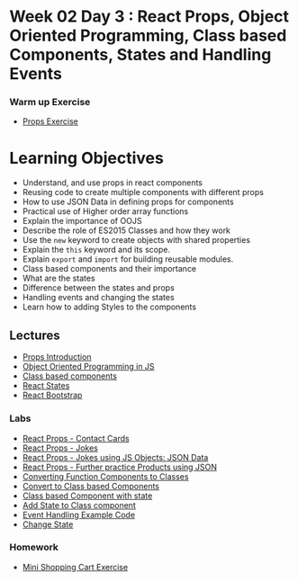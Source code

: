 
# Week 02 Day 3 : React Props, Object Oriented Programming, Class based Components, States and Handling Events


### Warm up Exercise
* [Props Exercise](Day03Warmup.md)
  
# Learning Objectives

  - Understand, and use props in react components
  - Reusing code to create multiple components with different props
  - How to use JSON Data in defining props for components
  - Practical use of Higher order array functions
  - Explain the importance of OOJS 
  - Describe the role of ES2015 Classes and how they work 
  - Use the `new` keyword to create objects with shared properties
  - Explain the `this` keyword and its scope.
  - Explain `export` and `import` for building reusable modules.
  - Class based components and their importance
  - What are the states
  - Difference between the states and props
  - Handling events and changing the states
  - Learn how to adding Styles to the components 
  
## Lectures 
* [Props Introduction](Props.md)
* [Object Oriented Programming in JS](Classes.md)
* [Class based components](classComponents.md)
* [React States](react-state)
* [React Bootstrap](https://react-bootstrap.github.io/) 
### Labs
* [React Props - Contact Cards](Labs/ContactCards)
* [React Props - Jokes](Labs/Jokes) 
* [React Props - Jokes using JS Objects: JSON Data](Labs/JokesUsingJSONData)
* [React Props - Further practice Products using JSON](Labs/ProductsJSONData)
* [Converting Function Components to Classes](Labs/ClassesPractice)
* [Convert to Class based Components](Lab/ClassesPractice/convert.js)
* [Class based Component with state](Lab/States/intro.js)
* [Add State to Class component](Lab/States/convert.js)
* [Event Handling Example Code](Lab/States/events.js)
* [Change State](Lab/States/changeStateStarterCode.js)

### Homework 
* [Mini Shopping Cart Exercise](homework.md)
